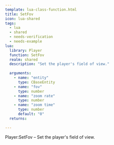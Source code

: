 ```yaml
---
template: lua-class-function.html
title: SetFov
icon: lua-shared
tags:
  - lua
  - shared
  - needs-verification
  - needs-example
lua:
  library: Player
  function: SetFov
  realm: shared
  description: "Set the player's field of view."
  
  arguments:
    - name: "entity"
      type: CBaseEntity
    - name: "fov"
      type: number
    - name: "zoom rate"
      type: number
    - name: "zoom time"
      type: number
      default: "0"
  returns:
    
---
```


<div class="lua__search__keywords">
Player:SetFov &#x2013; Set the player's field of view.
</div>
